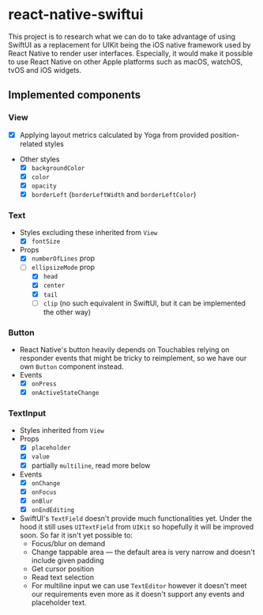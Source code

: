 
# react-native-swiftui

This project is to research what we can do to take advantage of using SwiftUI as a replacement for UIKit being the iOS native framework used by React Native to render user interfaces. Especially, it would make it possible to use React Native on other Apple platforms such as macOS, watchOS, tvOS and iOS widgets.

## Implemented components

### View

- [x] Applying layout metrics calculated by Yoga from provided position-related styles
- Other styles
  - [x] `backgroundColor`
  - [x] `color`
  - [x] `opacity`
  - [x] `borderLeft` (`borderLeftWidth` and `borderLeftColor`)

### Text

- Styles excluding these inherited from `View`
  - [x] `fontSize`
- Props
  - [x] `numberOfLines` prop
  - [ ] `ellipsizeMode` prop
    - [x] `head`
    - [x] `center`
    - [x] `tail`
    - [ ] `clip` (no such equivalent in SwiftUI, but it can be implemented the other way)

### Button

- React Native's button heavily depends on Touchables relying on responder events that might be tricky to reimplement, so we have our own `Button` component instead.
- Events
  - [x] `onPress`
  - [x] `onActiveStateChange`

### TextInput

- Styles inherited from `View`
- Props
  - [x] `placeholder`
  - [x] `value`
  - [x] partially `multiline`, read more below
- Events
  - [x] `onChange`
  - [x] `onFocus`
  - [x] `onBlur`
  - [x] `onEndEditing`
- SwiftUI's `TextField` doesn't provide much functionalities yet. Under the hood it still uses `UITextField` from `UIKit` so hopefully it will be improved soon. So far it isn't yet possible to:
  - Focus/blur on demand
  - Change tappable area — the default area is very narrow and doesn't include given padding
  - Get cursor position
  - Read text selection
  - For multiline input we can use `TextEditor` however it doesn't meet our requirements even more as it doesn't support any events and placeholder text.
